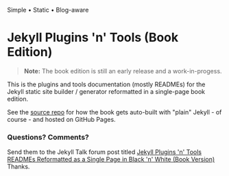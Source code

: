 Simple • Static • Blog-aware 

# Jekyll Plugins 'n' Tools (Book Edition)


> **Note:** The book edition is still an early release and a work-in-progess.


This is the plugins and tools documentation (mostly READMEs)
for the Jekyll static site builder / generator
reformatted in a single-page book edition.

See the [source repo](https://github.com/planetjekyll/book-jekyll-plugins) for how
the book gets auto-built with "plain" Jekyll - of course - and
hosted on GitHub Pages.

### Questions? Comments?

Send them to the Jekyll Talk forum post titled
[Jekyll Plugins 'n' Tools READMEs Reformatted as a Single Page in Black 'n' White (Book Version)](https://talk.jekyllrb.com/t/jekyll-plugins-tools-readmes-reformatted-as-a-single-page-in-black-n-white-book-version/1916)
Thanks.

